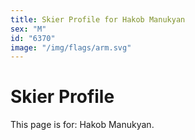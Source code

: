 ```yaml
---
title: Skier Profile for Hakob Manukyan
sex: "M"
id: "6370"
image: "/img/flags/arm.svg" 
---
```


# Skier Profile

This page is for: Hakob Manukyan.
    
